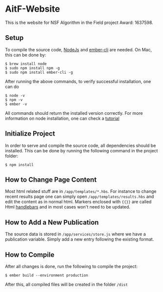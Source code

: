# AitF-Website
This is the website for NSF Algorithm in the Field project Award: 1637598.

## Setup
To compile the source code, [NodeJs](https://nodejs.org/en/) and [ember-cli](https://www.emberjs.com/) are needed. On Mac, this can be done by:
```
$ brew install node
$ sudo npm install npm -g
$ sudo npm install ember-cli -g

```
After running the above commands, to verify successful installation, one can do
```
$ node -v
$ npm -v
$ ember -v
```
All commands should return the installed version correctly. For more information on node installation, one can check a [tutorial](http://blog.teamtreehouse.com/install-node-js-npm-mac)

## Initialize Project
In order to serve and compile the source code, all dependencies should be installed. This can be done by running the following command in the project folder:
```
$ npm install
```

## How to Change Page Content
Most html related stuff are in `/app/templates/*.hbs`. For instance to change recent results page one can simply open `/app/templates/results.hbs` and edit the content as in normal html. Markers enclosed with `{{}}` are called Html [handlebars](http://handlebarsjs.com/) and in most cases won't need to be updated.

## How to Add a New Publication
The source data is stored in `/app/services/store.js` where we have a publication variable. Simply add a new entry following the existing format.

## How to Compile
After all changes is done, run the following to compile the project:
```
$ ember build --environment production
```
After this, all compiled files will be created in the folder `/dist`

